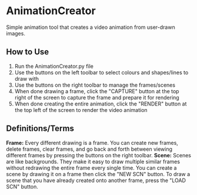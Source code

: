 # AnimationCreator
Simple animation tool that creates a video animation from user-drawn images.

## How to Use
1. Run the AnimationCreator.py file
2. Use the buttons on the left toolbar to select colours and shapes/lines to draw with
3. Use the buttons on the right toolbar to manage the frames/scenes
4. When done drawing a frame, click the "CAPTURE" button at the top right of the screen to capture the frame and prepare it for rendering
5. When done creating the entire animation, click the "RENDER" button at the top left of the screen to render the video animation

## Definitions/Terms
**Frame:** Every different drawing is a frame. You can create new frames, delete frames, clear frames, and go back and forth between viewing different frames by pressing the buttons on the right toolbar.
**Scene:** Scenes are like backgrounds. They make it easy to draw multiple similar frames without redrawing the entire frame every single time. You can create a scene by drawing it on a frame then click the "NEW SCN" button. To draw a scene that you have already created onto another frame, press the "LOAD SCN" button.